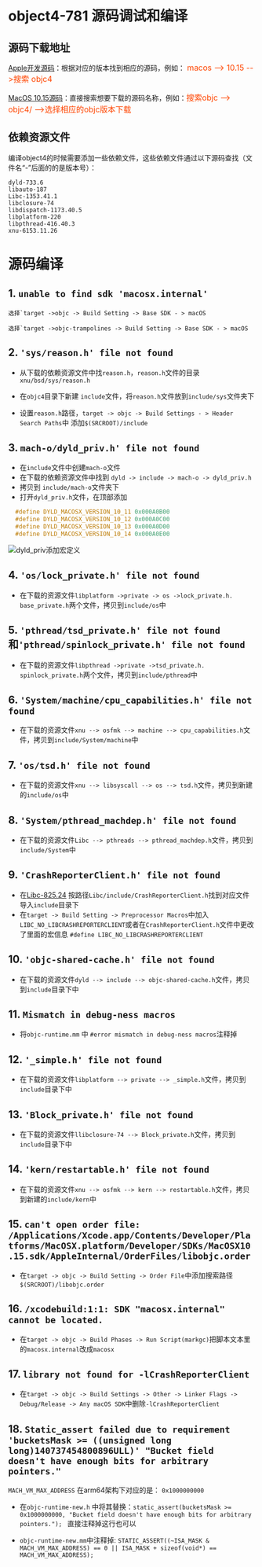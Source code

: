 # object4-781 源码调试和编译
## 源码下载地址

[Apple开发源码](https://opensource.apple.com/)：根据对应的版本找到相应的源码，例如：<font color=#FF4500 size=3> macos --> 10.15 -->搜索 objc4</font>

[MacOS 10.15源码](https://opensource.apple.com/release/macos-1015.html)：直接搜索想要下载的源码名称，例如：<font color=#FF4500 size=3>搜索objc --> objc4/ -->选择相应的objc版本下载 </font>

## 依赖资源文件

编译object4的时候需要添加一些依赖文件，这些依赖文件通过以下源码查找（文件名“-”后面的的是版本号）：

```
dyld-733.6
libauto-187
Libc-1353.41.1
libclosure-74
libdispatch-1173.40.5
libplatform-220
libpthread-416.40.3
xnu-6153.11.26
```

# 源码编译

## 1. `unable to find sdk 'macosx.internal'`

``选择`target ->objc -> Build Setting -> Base SDK - > macOS``

``选择`target ->objc-trampolines -> Build Setting -> Base SDK - > macOS``

## 2. `'sys/reason.h' file not found`

- 从下载的依赖资源文件中找`reason.h`，`reason.h`文件的目录`xnu/bsd/sys/reason.h`

- 在``objc4``目录下新建 ``include``文件，将`reason.h`文件放到``include/sys``文件夹下
- 设置`reason.h`路径，`target -> objc -> Build Settings - > Header Search Paths`中 添加``$(SRCROOT)/include``

## 3. `mach-o/dyld_priv.h' file not found`

- 在`include`文件中创建`mach-o`文件
- 在下载的依赖资源文件中找到 `dyld -> include -> mach-o -> dyld_priv.h`
- 拷贝到 `include/mach-o`文件夹下
- 打开`dyld_priv.h`文件，在顶部添加

```cpp
  #define DYLD_MACOSX_VERSION_10_11 0x000A0B00
  #define DYLD_MACOSX_VERSION_10_12 0x000A0C00
  #define DYLD_MACOSX_VERSION_10_13 0x000A0D00
  #define DYLD_MACOSX_VERSION_10_14 0x000A0E00
```

![dyld_priv添加宏定义](http://blog.guohuaden.com/dyld_priv_define%202.png)

## 4. `'os/lock_private.h' file not found`

- 在下载的资源文件`libplatform ->private -> os ->lock_private.h. base_private.h`两个文件，拷贝到`include/os`中

## 5. `'pthread/tsd_private.h' file not found`和`'pthread/spinlock_private.h' file not found`

- 在下载的资源文件`libpthread ->private ->tsd_private.h. spinlock_private.h`两个文件，拷贝到`include/pthread`中

## 6. `'System/machine/cpu_capabilities.h' file not found`

- 在下载的资源文件`xnu --> osfmk --> machine --> cpu_capabilities.h`文件，拷贝到`include/System/machine`中

## 7. `'os/tsd.h' file not found`

- 在下载的资源文件`xnu --> libsyscall --> os --> tsd.h`文件，拷贝到新建的`include/os`中

## 8. `'System/pthread_machdep.h' file not found`

- 在下载的资源文件`Libc --> pthreads --> pthread_machdep.h`文件，拷贝到`include/System`中

## 9. `'CrashReporterClient.h' file not found`

- 在[Libc-825.24](https://links.jianshu.com/go?to=https%3A%2F%2Fopensource.apple.com%2Fsource%2FLibc%2FLibc-825.24) 按路径`Libc/include/CrashReporterClient.h`找到对应文件导入`include`目录下
- 在`target -> Build Setting -> Preprocessor Macros`中加入`LIBC_NO_LIBCRASHREPORTERCLIENT`或者在`CrashReporterClient.h`文件中更改了里面的宏信息 `#define LIBC_NO_LIBCRASHREPORTERCLIENT`

## 10. `'objc-shared-cache.h' file not found`

- 在下载的资源文件`dyld --> include --> objc-shared-cache.h`文件，拷贝到`include`目录下中

## 11. `Mismatch in debug-ness macros`

- 将`objc-runtime.mm`  中 `#error mismatch in debug-ness macros`注释掉

## 12. `'_simple.h' file not found`

- 在下载的资源文件`libplatform --> private --> _simple.h`文件，拷贝到`include`目录下中

## 13. `'Block_private.h' file not found`

- 在下载的资源文件`llibclosure-74 --> Block_private.h`文件，拷贝到`include`目录下中

## 14. `'kern/restartable.h' file not found`

- 在下载的资源文件`xnu --> osfmk --> kern --> restartable.h`文件，拷贝到新建的`include/kern`中

## 15. `can't open order file: /Applications/Xcode.app/Contents/Developer/Platforms/MacOSX.platform/Developer/SDKs/MacOSX10.15.sdk/AppleInternal/OrderFiles/libobjc.order`

- 在`target -> objc -> Build Setting -> Order File`中添加搜索路径`$(SRCROOT)/libobjc.order`

## 16. `/xcodebuild:1:1: SDK "macosx.internal" cannot be located.`

- 在`target -> objc -> Build Phases -> Run Script(markgc)`把脚本文本里的`macosx.internal`改成`macosx`

## 17. `library not found for -lCrashReporterClient`

- 在`target -> objc -> Build Settings -> Other -> Linker Flags -> Debug/Release -> Any macOS SDK`中删除`-lCrashReporterClient`

## 18. `Static_assert failed due to requirement 'bucketsMask >= ((unsigned long long)140737454800896ULL)' "Bucket field doesn't have enough bits for arbitrary pointers."`

`MACH_VM_MAX_ADDRESS` 在arm64架构下对应的是： `0x1000000000`

- 在`objc-runtime-new.h` 中将其替换：`static_assert(bucketsMask >= 0x1000000000, "Bucket field doesn't have enough bits for arbitrary pointers."); ` 直接注释掉这行也可以

- `objc-runtime-new.mm`中注释掉: `STATIC_ASSERT((~ISA_MASK & MACH_VM_MAX_ADDRESS) == 0 ||
  ISA_MASK + sizeof(void*) == MACH_VM_MAX_ADDRESS); `

